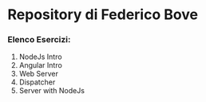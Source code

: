 # Repository di Federico Bove

### Elenco Esercizi:
1. NodeJs Intro
2. Angular Intro
3. Web Server
4. Dispatcher
5. Server with NodeJs
